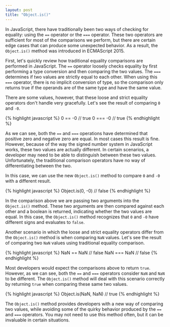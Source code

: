 ```yaml
---
layout: post
title: "Object.is()"
---
```


In JavaScript, there have traditionally been two ways of checking for equality: using the `==` operator or the `===` operator. These two operators are sufficient for most of the comparisons we perform, but there are certain edge cases that can produce some unexpected behavior. As a result, the `Object.is()` method was introduced in ECMAScript 2015.

First, let's quickly review how traditional equality comparisons are performed in JavaScript. The `==` operator loosely checks equality by first performing a type conversion and then comparing the two values. The `===` determines if two values are strictly equal to each other. When using this `===` operator, there is no implicit conversion of type, so the comparison only returns true if the operands are of the same type and have the same value.

There are some values, however, that these loose and strict equality operators don't handle very gracefully. Let's see the result of comparing `0` and `-0`.

{% highlight javascript %}
0 == -0 // true
0 === -0 // true
{% endhighlight %}

As we can see, both the `==` and `===` operations have determined that positive zero and negative zero are equal. In most cases this result is fine. However, because of the way the signed number system in JavaScript works, these two values are actually different. In certain scenarios, a developer may need to be able to distinguish between these two values. Unfortunately, the traditional comparison operators have no way of differentiating between the two.

In this case, we can use the new `Object.is()` method to compare `0` and `-0` with a different result.

{% highlight javascript %}
Object.is(0, -0) // false
{% endhighlight %}

In the comparison above we are passing two arguments into the `Object.is()` method. These two arguments are then compared against each other and a boolean is returned, indicating whether the two values are equal. In this case, the `Object.is()` method recognizes that `0` and `-0` have different signs and evaluates to `false`.

Another scenario in which the loose and strict equality operators differ from the `Object.is()` method is when comparing `NaN` values. Let's see the result of comparing two `NaN` values using traditional equality comparison.

{% highlight javascript %}
NaN == NaN // false
NaN === NaN // false
{% endhighlight %}

Most developers would expect the comparisons above to return `true`. However, as we can see, both the `==` and `===` operators consider `NaN` and `NaN` to be different. The `Object.is()` method will deal with this scenario correctly by returning `true` when comparing these same two values.

{% highlight javascript %}
Object.is(NaN, NaN) // true
{% endhighlight %}

The `Object.is()` method provides developers with a new way of comparing two values, while avoiding some of the quirky behavior produced by the `==` and `===` operators. You may not need to use this method often, but it can be invaluable in certain situations.
